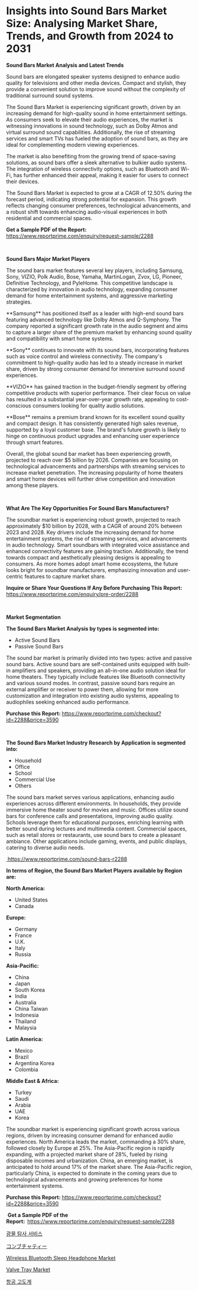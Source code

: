 <p><h1>Insights into Sound Bars Market Size: Analysing Market Share, Trends, and Growth from 2024 to 2031</h1></p><p><strong>Sound Bars Market Analysis and Latest Trends</strong></p>
<p><p>Sound bars are elongated speaker systems designed to enhance audio quality for televisions and other media devices. Compact and stylish, they provide a convenient solution to improve sound without the complexity of traditional surround sound systems.</p><p>The Sound Bars Market is experiencing significant growth, driven by an increasing demand for high-quality sound in home entertainment settings. As consumers seek to elevate their audio experiences, the market is witnessing innovations in sound technology, such as Dolby Atmos and virtual surround sound capabilities. Additionally, the rise of streaming services and smart TVs has fueled the adoption of sound bars, as they are ideal for complementing modern viewing experiences.</p><p>The market is also benefiting from the growing trend of space-saving solutions, as sound bars offer a sleek alternative to bulkier audio systems. The integration of wireless connectivity options, such as Bluetooth and Wi-Fi, has further enhanced their appeal, making it easier for users to connect their devices.</p><p>The Sound Bars Market is expected to grow at a CAGR of 12.50% during the forecast period, indicating strong potential for expansion. This growth reflects changing consumer preferences, technological advancements, and a robust shift towards enhancing audio-visual experiences in both residential and commercial spaces.</p></p>
<p><strong>Get a Sample PDF of the Report:&nbsp;</strong> <a href="https://www.reportprime.com/enquiry/request-sample/2288">https://www.reportprime.com/enquiry/request-sample/2288</a></p>
<p>&nbsp;</p>
<p><strong>Sound Bars Major Market Players</strong></p>
<p><p>The sound bars market features several key players, including Samsung, Sony, VIZIO, Polk Audio, Bose, Yamaha, MartinLogan, Zvox, LG, Pioneer, Definitive Technology, and PyleHome. This competitive landscape is characterized by innovation in audio technology, expanding consumer demand for home entertainment systems, and aggressive marketing strategies.</p><p>**Samsung** has positioned itself as a leader with high-end sound bars featuring advanced technology like Dolby Atmos and Q-Symphony. The company reported a significant growth rate in the audio segment and aims to capture a larger share of the premium market by enhancing sound quality and compatibility with smart home systems.</p><p>**Sony** continues to innovate with its sound bars, incorporating features such as voice control and wireless connectivity. The company's commitment to high-quality audio has led to a steady increase in market share, driven by strong consumer demand for immersive surround sound experiences. </p><p>**VIZIO** has gained traction in the budget-friendly segment by offering competitive products with superior performance. Their clear focus on value has resulted in a substantial year-over-year growth rate, appealing to cost-conscious consumers looking for quality audio solutions.</p><p>**Bose** remains a premium brand known for its excellent sound quality and compact design. It has consistently generated high sales revenue, supported by a loyal customer base. The brand's future growth is likely to hinge on continuous product upgrades and enhancing user experience through smart features.</p><p>Overall, the global sound bar market has been experiencing growth, projected to reach over $5 billion by 2026. Companies are focusing on technological advancements and partnerships with streaming services to increase market penetration. The increasing popularity of home theaters and smart home devices will further drive competition and innovation among these players.</p></p>
<p>&nbsp;</p>
<p><strong>What Are The Key Opportunities For Sound Bars Manufacturers?</strong></p>
<p><p>The soundbar market is experiencing robust growth, projected to reach approximately $10 billion by 2028, with a CAGR of around 20% between 2023 and 2028. Key drivers include the increasing demand for home entertainment systems, the rise of streaming services, and advancements in audio technology. Smart soundbars with integrated voice assistance and enhanced connectivity features are gaining traction. Additionally, the trend towards compact and aesthetically pleasing designs is appealing to consumers. As more homes adopt smart home ecosystems, the future looks bright for soundbar manufacturers, emphasizing innovation and user-centric features to capture market share.</p></p>
<p><strong>Inquire or Share Your Questions If Any Before Purchasing This Report:</strong> <a href="https://www.reportprime.com/enquiry/pre-order/2288">https://www.reportprime.com/enquiry/pre-order/2288</a></p>
<p>&nbsp;</p>
<p><strong>Market Segmentation</strong></p>
<p><strong>The Sound Bars Market Analysis by types is segmented into:</strong></p>
<p><ul><li>Active Sound Bars</li><li>Passive Sound Bars</li></ul></p>
<p><p>The sound bar market is primarily divided into two types: active and passive sound bars. Active sound bars are self-contained units equipped with built-in amplifiers and speakers, providing an all-in-one audio solution ideal for home theaters. They typically include features like Bluetooth connectivity and various sound modes. In contrast, passive sound bars require an external amplifier or receiver to power them, allowing for more customization and integration into existing audio systems, appealing to audiophiles seeking enhanced audio performance.</p></p>
<p><strong>Purchase this Report:&nbsp;</strong><a href="https://www.reportprime.com/checkout?id=2288&price=3590">https://www.reportprime.com/checkout?id=2288&price=3590</a></p>
<p>&nbsp;</p>
<p><strong>The Sound Bars Market Industry Research by Application is segmented into:</strong></p>
<p><ul><li>Household</li><li>Office</li><li>School</li><li>Commercial Use</li><li>Others</li></ul></p>
<p><p>The sound bars market serves various applications, enhancing audio experiences across different environments. In households, they provide immersive home theater sound for movies and music. Offices utilize sound bars for conference calls and presentations, improving audio quality. Schools leverage them for educational purposes, enriching learning with better sound during lectures and multimedia content. Commercial spaces, such as retail stores or restaurants, use sound bars to create a pleasant ambiance. Other applications include gaming, events, and public displays, catering to diverse audio needs.</p></p>
<p><a href="https://www.reportprime.com/sound-bars-r2288">&nbsp;https://www.reportprime.com/sound-bars-r2288</a></p>
<p><strong>In terms of Region, the Sound Bars Market Players available by Region are:</strong></p>
<p>
    <p> <strong> North America: </strong>
        <ul>
            <li>United States</li>
            <li>Canada</li>
        </ul>
        </p> 
    <p> <strong> Europe: </strong>
        <ul>
            <li>Germany</li>
            <li>France</li>
            <li>U.K.</li>
            <li>Italy</li>
            <li>Russia</li>
        </ul>
        </p> 
    <p> <strong> Asia-Pacific: </strong>
        <ul>
            <li>China</li>
            <li>Japan</li>
            <li>South Korea</li>
            <li>India</li>
            <li>Australia</li>
            <li>China Taiwan</li>
            <li>Indonesia</li>
            <li>Thailand</li>
            <li>Malaysia</li>
        </ul>
        </p> 
    <p> <strong> Latin America: </strong>
        <ul>
            <li>Mexico</li>
            <li>Brazil</li>
            <li>Argentina Korea</li>
            <li>Colombia</li>
        </ul>
        </p> 
    <p> <strong> Middle East & Africa: </strong>
        <ul>
            <li>Turkey</li>
            <li>Saudi</li>
            <li>Arabia</li>
            <li>UAE</li>
            <li>Korea</li>
        </ul>
    </p>
    </p>
<p><p>The soundbar market is experiencing significant growth across various regions, driven by increasing consumer demand for enhanced audio experiences. North America leads the market, commanding a 30% share, followed closely by Europe at 25%. The Asia-Pacific region is rapidly expanding, with a projected market share of 28%, fueled by rising disposable incomes and urbanization. China, an emerging market, is anticipated to hold around 17% of the market share. The Asia-Pacific region, particularly China, is expected to dominate in the coming years due to technological advancements and growing preferences for home entertainment systems.</p></p>
<p><strong>Purchase this Report: </strong><a href="https://www.reportprime.com/checkout?id=2288&price=3590">https://www.reportprime.com/checkout?id=2288&price=3590</a></p>
<p>&nbsp;<strong>Get a Sample PDF of the Report:&nbsp;&nbsp;</strong><a href="https://www.reportprime.com/enquiry/request-sample/2288">https://www.reportprime.com/enquiry/request-sample/2288</a></p>
<p><strong></strong></p>
<p><p><a href="https://medium.com/@anita28yomishoe/%EA%B4%91%EB%AC%BC-%ED%83%90%EC%82%AC-%EC%84%9C%EB%B9%84%EC%8A%A4-%EC%8B%9C%EC%9E%A5-%EA%B8%80%EB%A1%9C%EB%B2%8C-%EC%8B%9C%EC%9E%A5-%EC%A0%90%EC%9C%A0%EC%9C%A8-%EB%B0%8F-%EC%88%9C%EC%9C%84-%EC%A0%84%EB%B0%98%EC%A0%81%EC%9D%B8-%ED%8C%90%EB%A7%A4-%EB%B0%8F-%EC%88%98%EC%9A%94-%EC%A0%84%EB%A7%9D-2024-2031-af7bffbdd36f?postPublishedType=initial">광물 탐사 서비스</a></p><p><a href="https://github.com/lababdou/Market-Research-Report-List-6/blob/main/70992902666.md">コンブチャティー</a></p><p><a href="https://issuu.com/reportprime-2/docs/wireless-bluetooth-sleep-headphone-_db86139c43bb68">Wireless Bluetooth Sleep Headphone Market</a></p><p><a href="https://www.linkedin.com/pulse/valve-tray-market-size-share-growth-analysis-type-suppositions-qlxzf?trackingId=hOYuJet2QviCmwBAxxFTtA%3D%3D">Valve Tray Market</a></p><p><a href="https://medium.com/@nazminrahman651/%EA%B8%80%EB%A1%9C%EB%B2%8C-%ED%95%AD%EA%B3%B5-%EA%B3%A0%EB%8F%84%EA%B3%84-%EC%8B%9C%EC%9E%A5-%EC%A0%9C%ED%92%88-%EC%9C%A0%ED%98%95-%EC%9D%91%EC%9A%A9-%EB%B6%84%EC%95%BC-%EC%A7%80%EC%97%AD-%EB%B0%8F-%EA%B8%B0%EC%97%85%EB%B3%84-%EC%82%B0%EC%97%85-%EC%84%B8%EB%B6%84%ED%99%94-%EC%A0%84%EB%A7%9D-%EC%8B%9C%EC%9E%A5-%ED%8F%89%EA%B0%80-%EA%B2%BD%EC%9F%81-%EC%83%81%ED%99%A9-%EB%8F%99%ED%96%A5-%EB%B0%8F-%EC%98%88%EC%B8%A1-2024-2031-adb2d9f5ea89">항공 고도계</a></p></p>